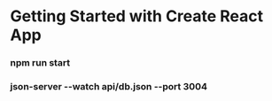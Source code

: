 # Getting Started with Create React App

### npm run start
### json-server --watch api/db.json --port 3004